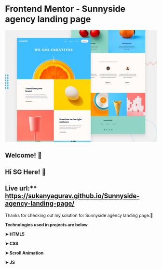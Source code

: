 # Frontend Mentor - Sunnyside agency landing page

![Design preview for the Sunnyside agency landing page coding challenge](./design/desktop-preview.jpg)

## Welcome! 👋

## Hi SG Here! 👋

## Live url:** https://sukanyagurav.github.io/Sunnyside-agency-landing-page/

Thanks for checking out my solution for Sunnyside agency landing page.🚀

**Technologies used in projects are below**

**➤ HTML5**

**➤ CSS**

**➤ Scroll Animation**

**➤ JS**
